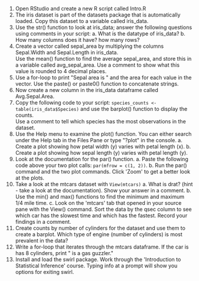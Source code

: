 1. Open RStudio and create a new R script called Intro.R
2. The iris dataset is part of the datasets package that is automatically loaded. Copy this dataset to a variable called iris_data.
3. Use the str() function to look at iris_data; answer the following questions using comments in your script:
  a. What is the datatype of iris_data?
  b. How many columns does it have? how many rows?
4. Create a vector called sepal_area by multiplying the columns Sepal.Width and Sepal.Length in iris_data. <br> Use the mean() function to find the average sepal_area, and store this in a variable called avg_sepal_area. Use a comment to show what this value is rounded to 4 decimal places.
5. Use a for-loop to print "Sepal area is " and the area for each value in the vector. Use the paste() or paste0() function to concatenate strings.
6. Now create a new column in the iris_data dataframe called Avg.Sepal.Area.
7. Copy the following code to your script: `species_counts <- table(iris_data$Species)` and use the barplot() function to display the counts. <br> Use a comment to tell which species has the most observations in the dataset.
8. Use the Help menu to examine the plot() function. You can either search under the Help tab in the Files Pane or type "?plot" in the console.
  a. Create a plot showing how petal width (y) varies with petal length (x).
  b. Create a plot showing how sepal length (y) varies with petal length (y).
9. Look at the documentation for the par() function.
  a. Paste the following code above your two plot calls: `par(mfrow = c(1, 2))`.
  b. Run the par() command and the two plot commands. Click 'Zoom' to get a better look at the plots.
10. Take a look at the mtcars dataset with `View(mtcars)`
  a. What is drat? (hint - take a look at the documentation). Show your answer in a comment.
  b. Use the min() and max() functions to find the minimum and maximum 1/4 mile time.
  c. Look on the 'mtcars' tab that opened in your source pane with the View() command. Sort the data by the qsec column to see which car has the slowest time and which has the fastest. Record your findings in a comment.
11. Create counts by number of cylinders for the dataset and use them to create a barplot. Which type of engine (number of cylinders) is most prevalent in the data?
12. Write a for-loop that iterates through the mtcars dataframe. If the car is has 8 cylinders, print "<carname> is a gas guzzler."
13. Install and load the swirl package. Work through the 'Introduction to Statistical Inference' course. Typing info at a prompt will show you options for exiting swirl.
